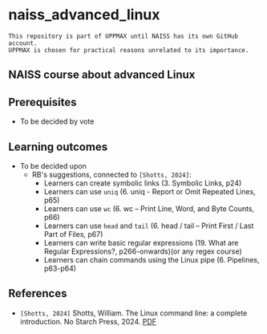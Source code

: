 # naiss_advanced_linux

```text
This repository is part of UPPMAX until NAISS has its own GitHub account.
UPPMAX is chosen for practical reasons unrelated to its importance.
```

NAISS course about advanced Linux
- 
## Prerequisites

- To be decided by vote

## Learning outcomes

- To be decided upon
    - RB's suggestions, connected to `[Shotts, 2024]`:
        - Learners can create symbolic links (3. Symbolic Links, p24)
        - Learners can use `uniq` (6. uniq - Report or Omit Repeated Lines, p65)
        - Learners can use `wc` (6. wc – Print Line, Word, and Byte Counts, p66)
        - Learners can use `head` and `tail` (6. head / tail – Print First / Last Part of Files, p67)
        - Learners can write basic regular expressions (19. What are Regular Expressions?, p266-onwards)(or any regex course)
        - Learners can chain commands using the Linux pipe (6. Pipelines, p63-p64)

## References

- `[Shotts, 2024]` Shotts, William. The Linux command line: a complete introduction. No Starch Press, 2024. [PDF](the_linux_command_line.pdf)
